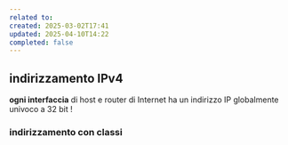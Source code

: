 ```yaml
---
related to: 
created: 2025-03-02T17:41
updated: 2025-04-10T14:22
completed: false
---
```

## indirizzamento IPv4
**ogni interfaccia** di host e router di Internet ha un indirizzo IP globalmente univoco a 32 bit !
### indirizzamento con classi